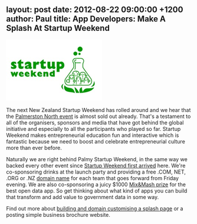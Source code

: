 layout: post
date: 2012-08-22 09:00:00 +1200
author: Paul
title: App Developers: Make A Splash At Startup Weekend
----

![sw65.jpg](/media/2012-08-22-sw65.jpg)

The next New Zealand Startup Weekend has rolled around and we hear that the [Palmerston North event](http://palmynorth.startupweekend.org/) is almost sold out already. That's a testament to all of the organisers, sponsors and media that have got behind the global initiative and especially to all the participants who played so far. Startup Weekend makes entrepreneurial education fun and interactive which is fantastic because we need to boost and celebrate entrepreneurial culture more than ever before.

Naturally we are right behind Palmy Startup Weekend, in the same way we backed every other event since [Startup Weekend first arrived](http://unlimited.co.nz/unlimited.nsf/leadership/the-2012-influencers-the-hustler) here. We're co-sponsoring drinks at the launch party and providing a free .COM, NET, .ORG or .NZ [domain name](https://iwantmyname.co.nz/domains) for each team that goes forward from Friday evening. We are also co-sponsoring a juicy $1000 [Mix&Mash prize](http://www.mixandmash.org.nz/competitions) for the best open data app. So get thinking about what kind of apps you can build that transform and add value to government data in some way. 

Find out more about [building and domain customising a splash page](https://iwantmyname.co.nz/services/website-builder/) or a posting simple business brochure website.

